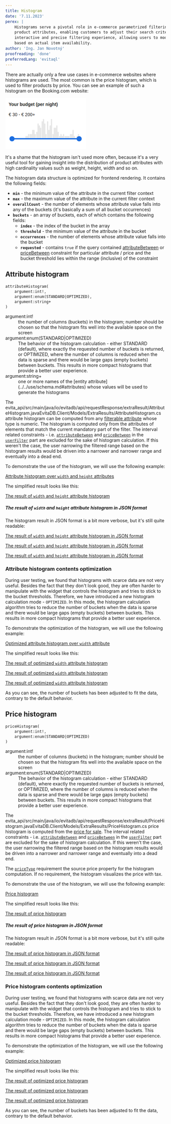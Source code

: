 ```yaml
---
title: Histogram
date: '7.11.2023'
perex: |
    Histograms serve a pivotal role in e-commerce parametrized filtering by visually representing the distribution of
    product attributes, enabling customers to adjust their search criteria efficiently. They facilitate a more
    interactive and precise filtering experience, allowing users to modify the range of properties like price or size
    based on actual item availability.
author: 'Ing. Jan Novotný'
proofreading: 'done'
preferredLang: 'evitaql'
---
```


There are actually only a few use cases in e-commerce websites where histograms are used. The most common is the price
histogram, which is used to filter products by price. You can see an example of such a histogram on the Booking.com
website:

![Booking.com price histogram filter](assets/price-histogram.png "Booking.com price histogram filter")

It's a shame that the histogram isn't used more often, because it's a very useful tool for gaining insight into
the distribution of product attributes with high cardinality values such as weight, height, width and so on.

The histogram data structure is optimized for frontend rendering. It contains the following fields:

- **`min`** - the minimum value of the attribute in the current filter context
- **`max`** - the maximum value of the attribute in the current filter context
- **`overallCount`** - the number of elements whose attribute value falls into any of the buckets (it's basically a sum of all bucket occurrences)
- **`buckets`** - an array of buckets, each of which contains the following fields:
  - **`index`** - the index of the bucket in the array
  - **`threshold`** - the minimum value of the attribute in the bucket
  - **`occurrences`** - the number of elements whose attribute value falls into the bucket
  - **`requested`** - contains `true` if the query contained [attributeBetween](../filtering/comparable.md#attribute-between)
                      or [priceBetween](../filtering/price.md#price-between) constraint for particular attribute / price
                      and the bucket threshold lies within the range (inclusive) of the constraint

## Attribute histogram

<LanguageSpecific to="evitaql,java,rest,csharp">

```evitaql-syntax
attributeHistogram(
    argument:int!,
    argument:enum(STANDARD|OPTIMIZED),
    argument:string+
)
```

<dl>
    <dt>argument:int!</dt>
    <dd>
        the number of columns (buckets) in the histogram; number should be chosen so that the histogram fits well
        into the available space on the screen
    </dd>
    <dt>argument:enum(STANDARD|OPTIMIZED)</dt>
    <dd>
        The behavior of the histogram calculation - either STANDARD (default), where exactly the requested number of
        buckets is returned, or OPTIMIZED, where the number of columns is reduced when the data is sparse and there
        would be large gaps (empty buckets) between buckets. This results in more compact histograms that provide
        a better user experience.
    </dd>
    <dt>argument:string+</dt>
    <dd>
        one or more names of the [entity attribute](../../use/schema.md#attributes) whose values will be used to generate
        the histograms
    </dd>
</dl>

</LanguageSpecific>

The <LanguageSpecific to="evitaql,java"><SourceClass>evita_api/src/main/java/io/evitadb/api/requestResponse/extraResult/AttributeHistogram.java</SourceClass></LanguageSpecific><LanguageSpecific to="csharp"><SourceClass>EvitaDB.Client/Models/ExtraResults/AttributeHistogram.cs</SourceClass></LanguageSpecific>
<LanguageSpecific to="graphql,rest">attribute histogram</LanguageSpecific>
can be computed from any [filterable attribute](../../use/data-model.md#attributes-unique-filterable-sortable-localized)
whose type is numeric. The histogram is computed only from the attributes of elements that match the current mandatory
part of the filter. The interval related constraints - i.e. [`attributeBetween`](../filtering/comparable.md#attribute-between)
and [`priceBetween`](../filtering/price.md#price-between) in the [`userFilter`](../filtering/behavioral.md#user-filter)
part are excluded for the sake of histogram calculation. If this weren't the case, the user narrowing the filtered range
based on the histogram results would be driven into a narrower and narrower range and eventually into a dead end.

To demonstrate the use of the histogram, we will use the following example:

<SourceCodeTabs requires="evita_functional_tests/src/test/resources/META-INF/documentation/evitaql-init.java" langSpecificTabOnly>

[Attribute histogram over `width` and `height` attributes](/documentation/user/en/query/requirements/examples/histogram/attribute-histogram.evitaql)

</SourceCodeTabs>

The simplified result looks like this:

<MDInclude sourceVariable="extraResults.AttributeHistogram">[The result of `width` and `height` attribute histogram](/documentation/user/en/query/requirements/examples/histogram/attribute-histogram.evitaql.string.md)</MDInclude>

<Note type="info">

<NoteTitle toggles="true">

##### The result of `width` and `height` attribute histogram in JSON format

</NoteTitle>

The histogram result in JSON format is a bit more verbose, but it's still quite readable:

<LanguageSpecific to="evitaql,java,csharp">

<MDInclude sourceVariable="extraResults.AttributeHistogram">[The result of `width` and `height` attribute histogram in JSON format](/documentation/user/en/query/requirements/examples/histogram/attribute-histogram.evitaql.json.md)</MDInclude>

</LanguageSpecific>
<LanguageSpecific to="graphql">

<MDInclude sourceVariable="data.queryProduct.extraResults.attributeHistogram">[The result of `width` and `height` attribute histogram in JSON format](/documentation/user/en/query/requirements/examples/histogram/attribute-histogram.graphql.json.md)</MDInclude>

</LanguageSpecific>
<LanguageSpecific to="rest">

<MDInclude sourceVariable="extraResults.attributeHistogram">[The result of `width` and `height` attribute histogram in JSON format](/documentation/user/en/query/requirements/examples/histogram/attribute-histogram.rest.json.md)</MDInclude>

</LanguageSpecific>

### Attribute histogram contents optimization

During user testing, we found that histograms with scarce data are not very useful. Besides the fact that they don't
look good, they are often harder to manipulate with the widget that controls the histogram and tries to stick to
the bucket thresholds. Therefore, we have introduced a new histogram calculation mode - `OPTIMIZED`. In this mode,
the histogram calculation algorithm tries to reduce the number of buckets when the data is sparse and there would be
large gaps (empty buckets) between buckets. This results in more compact histograms that provide a better user
experience.

To demonstrate the optimization of the histogram, we will use the following example:

<SourceCodeTabs requires="evita_functional_tests/src/test/resources/META-INF/documentation/evitaql-init.java" langSpecificTabOnly>

[Optimized attribute histogram over `width` attribute](/documentation/user/en/query/requirements/examples/histogram/attribute-histogram-optimized.evitaql)

</SourceCodeTabs>

The simplified result looks like this:

<LS to="e,j,c">

<MDInclude sourceVariable="extraResults.AttributeHistogram">[The result of optimized `width` attribute histogram](/documentation/user/en/query/requirements/examples/histogram/attribute-histogram-optimized.evitaql.string.md)</MDInclude>

</LS>
<LS to="g">

<MDInclude sourceVariable="data.queryProduct.extraResults.attributeHistogram">[The result of optimized `width` attribute histogram](/documentation/user/en/query/requirements/examples/histogram/attribute-histogram-optimized.graphql.json.md)</MDInclude>

</LS>
<LS to="r">

<MDInclude sourceVariable="extraResults.attributeHistogram">[The result of optimized `width` attribute histogram](/documentation/user/en/query/requirements/examples/histogram/attribute-histogram-optimized.rest.json.md)</MDInclude>

</LS>

As you can see, the number of buckets has been adjusted to fit the data, contrary to the default behavior.

## Price histogram

<LanguageSpecific to="evitaql,java,rest,csharp">

```evitaql-syntax
priceHistogram(
    argument:int!,
    argument:enum(STANDARD|OPTIMIZED)
)
```

<dl>
    <dt>argument:int!</dt>
    <dd>
        the number of columns (buckets) in the histogram; number should be chosen so that the histogram fits well
        into the available space on the screen
    </dd>
    <dt>argument:enum(STANDARD|OPTIMIZED)</dt>
    <dd>
        The behavior of the histogram calculation - either STANDARD (default), where exactly the requested number of
        buckets is returned, or OPTIMIZED, where the number of columns is reduced when the data is sparse and there
        would be large gaps (empty buckets) between buckets. This results in more compact histograms that provide
        a better user experience.
    </dd>
</dl>

</LanguageSpecific>

The <LanguageSpecific to="evitaql,java"><SourceClass>evita_api/src/main/java/io/evitadb/api/requestResponse/extraResult/PriceHistogram.java</SourceClass></LanguageSpecific><LanguageSpecific to="csharp"><SourceClass>EvitaDB.Client/Models/ExtraResults/PriceHistogram.cs</SourceClass></LanguageSpecific>
<LanguageSpecific to="graphql,rest">price histogram</LanguageSpecific>
is computed from the [price for sale](../filtering/price.md). The interval related constraints - i.e.
[`attributeBetween`](../filtering/comparable.md#attribute-between) and [`priceBetween`](../filtering/price.md#price-between)
in the [`userFilter`](../filtering/behavioral.md#user-filter) part are excluded for the sake of histogram calculation.
If this weren't the case, the user narrowing the filtered range based on the histogram results would be driven into
a narrower and narrower range and eventually into a dead end.

The [`priceType`](price.md#price-type) requirement the source price property for the histogram computation. If no
requirement, the histogram visualizes the price with tax.

To demonstrate the use of the histogram, we will use the following example:

<SourceCodeTabs requires="evita_functional_tests/src/test/resources/META-INF/documentation/evitaql-init.java" langSpecificTabOnly>

[Price histogram](/documentation/user/en/query/requirements/examples/histogram/price-histogram.evitaql)

</SourceCodeTabs>

The simplified result looks like this:

<MDInclude sourceVariable="extraResults.PriceHistogram">[The result of price histogram](/documentation/user/en/query/requirements/examples/histogram/price-histogram.evitaql.string.md)</MDInclude>

<Note type="info">

<NoteTitle toggles="true">

##### The result of price histogram in JSON format

</NoteTitle>

The histogram result in JSON format is a bit more verbose, but it's still quite readable:

<LanguageSpecific to="evitaql,java,csharp">

<MDInclude sourceVariable="extraResults.PriceHistogram">[The result of price histogram in JSON format](/documentation/user/en/query/requirements/examples/histogram/price-histogram.evitaql.json.md)</MDInclude>

</LanguageSpecific>
<LanguageSpecific to="graphql">

<MDInclude sourceVariable="data.queryProduct.extraResults.priceHistogram">[The result of price histogram in JSON format](/documentation/user/en/query/requirements/examples/histogram/price-histogram.graphql.json.md)</MDInclude>

</LanguageSpecific>
<LanguageSpecific to="rest">

<MDInclude sourceVariable="extraResults.priceHistogram">[The result of price histogram in JSON format](/documentation/user/en/query/requirements/examples/histogram/price-histogram.rest.json.md)</MDInclude>

</LanguageSpecific>

</Note>

### Price histogram contents optimization

During user testing, we found that histograms with scarce data are not very useful. Besides the fact that they don't
look good, they are often harder to manipulate with the widget that controls the histogram and tries to stick to
the bucket thresholds. Therefore, we have introduced a new histogram calculation mode - `OPTIMIZED`. In this mode,
the histogram calculation algorithm tries to reduce the number of buckets when the data is sparse and there would be
large gaps (empty buckets) between buckets. This results in more compact histograms that provide a better user
experience.

To demonstrate the optimization of the histogram, we will use the following example:

<SourceCodeTabs requires="evita_functional_tests/src/test/resources/META-INF/documentation/evitaql-init.java" langSpecificTabOnly>

[Optimized price histogram](/documentation/user/en/query/requirements/examples/histogram/price-histogram-optimized.evitaql)

</SourceCodeTabs>

The simplified result looks like this:

<LS to="e,j,s">

<MDInclude sourceVariable="extraResults.PriceHistogram">[The result of optimized price histogram](/documentation/user/en/query/requirements/examples/histogram/price-histogram-optimized.evitaql.string.md)</MDInclude>

</LS>
<LS to="g">

<MDInclude sourceVariable="data.queryProduct.extraResults.priceHistogram">[The result of optimized price histogram](/documentation/user/en/query/requirements/examples/histogram/price-histogram-optimized.graphql.json.md)</MDInclude>

</LS>
<LS to="r">

<MDInclude sourceVariable="extraResults.priceHistogram">[The result of optimized price histogram](/documentation/user/en/query/requirements/examples/histogram/price-histogram-optimized.rest.json.md)</MDInclude>

</LS>

As you can see, the number of buckets has been adjusted to fit the data, contrary to the default behavior.